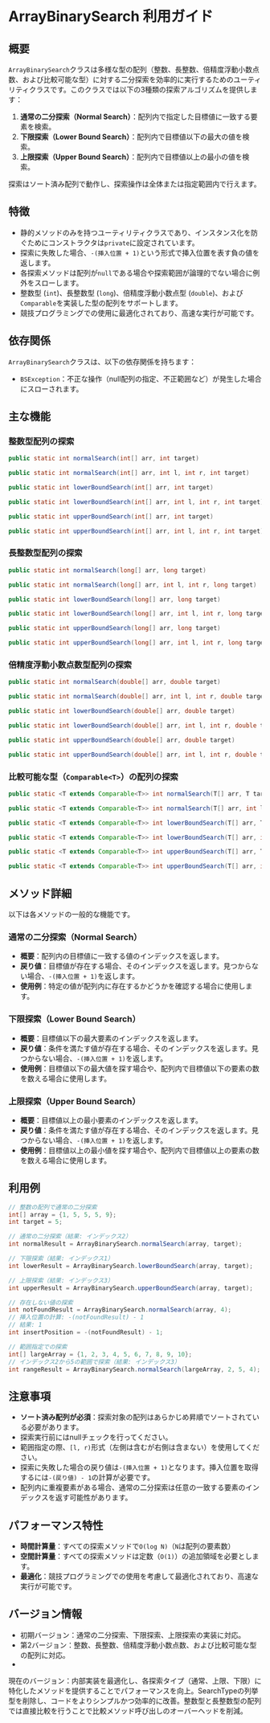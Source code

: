 # ArrayBinarySearch 利用ガイド

## 概要

`ArrayBinarySearch`クラスは多様な型の配列（整数、長整数、倍精度浮動小数点数、および比較可能な型）に対する二分探索を効率的に実行するためのユーティリティクラスです。このクラスでは以下の3種類の探索アルゴリズムを提供します：

1. **通常の二分探索（Normal Search）**：配列内で指定した目標値に一致する要素を検索。
2. **下限探索（Lower Bound Search）**：配列内で目標値以下の最大の値を検索。
3. **上限探索（Upper Bound Search）**：配列内で目標値以上の最小の値を検索。

探索はソート済み配列で動作し、探索操作は全体または指定範囲内で行えます。

## 特徴

- 静的メソッドのみを持つユーティリティクラスであり、インスタンス化を防ぐためにコンストラクタは`private`に設定されています。
- 探索に失敗した場合、`-(挿入位置 + 1)`という形式で挿入位置を表す負の値を返します。
- 各探索メソッドは配列が`null`である場合や探索範囲が論理的でない場合に例外をスローします。
- 整数型 (`int`)、長整数型 (`long`)、倍精度浮動小数点型 (`double`)、および`Comparable`を実装した型の配列をサポートします。
- 競技プログラミングでの使用に最適化されており、高速な実行が可能です。

## 依存関係

`ArrayBinarySearch`クラスは、以下の依存関係を持ちます：

- `BSException`：不正な操作（null配列の指定、不正範囲など）が発生した場合にスローされます。

## 主な機能

### 整数型配列の探索

```java
public static int normalSearch(int[] arr, int target)

public static int normalSearch(int[] arr, int l, int r, int target)

public static int lowerBoundSearch(int[] arr, int target)

public static int lowerBoundSearch(int[] arr, int l, int r, int target)

public static int upperBoundSearch(int[] arr, int target)

public static int upperBoundSearch(int[] arr, int l, int r, int target)
```

### 長整数型配列の探索

```java
public static int normalSearch(long[] arr, long target)

public static int normalSearch(long[] arr, int l, int r, long target)

public static int lowerBoundSearch(long[] arr, long target)

public static int lowerBoundSearch(long[] arr, int l, int r, long target)

public static int upperBoundSearch(long[] arr, long target)

public static int upperBoundSearch(long[] arr, int l, int r, long target)
```

### 倍精度浮動小数点数型配列の探索

```java
public static int normalSearch(double[] arr, double target)

public static int normalSearch(double[] arr, int l, int r, double target)

public static int lowerBoundSearch(double[] arr, double target)

public static int lowerBoundSearch(double[] arr, int l, int r, double target)

public static int upperBoundSearch(double[] arr, double target)

public static int upperBoundSearch(double[] arr, int l, int r, double target)
```

### 比較可能な型（`Comparable<T>`）の配列の探索

```java
public static <T extends Comparable<T>> int normalSearch(T[] arr, T target)

public static <T extends Comparable<T>> int normalSearch(T[] arr, int l, int r, T target)

public static <T extends Comparable<T>> int lowerBoundSearch(T[] arr, T target)

public static <T extends Comparable<T>> int lowerBoundSearch(T[] arr, int l, int r, T target)

public static <T extends Comparable<T>> int upperBoundSearch(T[] arr, T target)

public static <T extends Comparable<T>> int upperBoundSearch(T[] arr, int l, int r, T target)
```

## メソッド詳細

以下は各メソッドの一般的な機能です。

### 通常の二分探索（Normal Search）

- **概要**：配列内の目標値に一致する値のインデックスを返します。
- **戻り値**：目標値が存在する場合、そのインデックスを返します。見つからない場合、`-(挿入位置 + 1)`を返します。
- **使用例**：特定の値が配列内に存在するかどうかを確認する場合に使用します。

### 下限探索（Lower Bound Search）

- **概要**：目標値以下の最大要素のインデックスを返します。
- **戻り値**：条件を満たす値が存在する場合、そのインデックスを返します。見つからない場合、`-(挿入位置 + 1)`を返します。
- **使用例**：目標値以下の最大値を探す場合や、配列内で目標値以下の要素の数を数える場合に使用します。

### 上限探索（Upper Bound Search）

- **概要**：目標値以上の最小要素のインデックスを返します。
- **戻り値**：条件を満たす値が存在する場合、そのインデックスを返します。見つからない場合、`-(挿入位置 + 1)`を返します。
- **使用例**：目標値以上の最小値を探す場合や、配列内で目標値以上の要素の数を数える場合に使用します。

## 利用例

```java
// 整数の配列で通常の二分探索
int[] array = {1, 5, 5, 5, 9};
int target = 5;

// 通常の二分探索（結果: インデックス2）
int normalResult = ArrayBinarySearch.normalSearch(array, target);

// 下限探索（結果: インデックス1）
int lowerResult = ArrayBinarySearch.lowerBoundSearch(array, target);

// 上限探索（結果: インデックス3）
int upperResult = ArrayBinarySearch.upperBoundSearch(array, target);

// 存在しない値の探索
int notFoundResult = ArrayBinarySearch.normalSearch(array, 4);
// 挿入位置の計算: -(notFoundResult) - 1
// 結果: 1
int insertPosition = -(notFoundResult) - 1;

// 範囲指定での探索
int[] largeArray = {1, 2, 3, 4, 5, 6, 7, 8, 9, 10};
// インデックス2から5の範囲で探索（結果: インデックス3）
int rangeResult = ArrayBinarySearch.normalSearch(largeArray, 2, 5, 4);
```

## 注意事項

- **ソート済み配列が必須**：探索対象の配列はあらかじめ昇順でソートされている必要があります。
- 探索実行前にはnullチェックを行ってください。
- 範囲指定の際、`[l, r)`形式（左側は含むが右側は含まない）を使用してください。
- 探索に失敗した場合の戻り値は`-(挿入位置 + 1)`となります。挿入位置を取得するには`-(戻り値) - 1`の計算が必要です。
- 配列内に重複要素がある場合、通常の二分探索は任意の一致する要素のインデックスを返す可能性があります。

## パフォーマンス特性

- **時間計算量**：すべての探索メソッドで`O(log N)`（`N`は配列の要素数）
- **空間計算量**：すべての探索メソッドは定数（`O(1)`）の追加領域を必要とします。
- **最適化**：競技プログラミングでの使用を考慮して最適化されており、高速な実行が可能です。

## バージョン情報

- 初期バージョン：通常の二分探索、下限探索、上限探索の実装に対応。
- 第2バージョン：整数、長整数、倍精度浮動小数点数、および比較可能な型の配列に対応。
-
現在のバージョン：内部実装を最適化し、各探索タイプ（通常、上限、下限）に特化したメソッドを提供することでパフォーマンスを向上。SearchTypeの列挙型を削除し、コードをよりシンプルかつ効率的に改善。整数型と長整数型の配列では直接比較を行うことで比較メソッド呼び出しのオーバーヘッドを削減。

